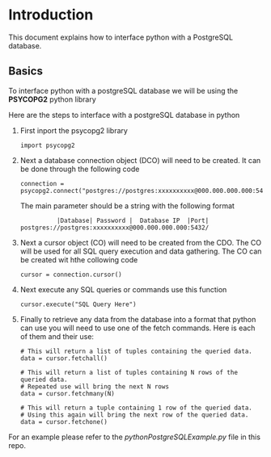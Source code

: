 # Introduction

This document explains how to interface python with a PostgreSQL database. 

## Basics

To interface python with a postgreSQL database we will be using the **PSYCOPG2** python library

Here are the steps to interface with a postgreSQL database in python

1. First inport the psycopg2 library
    ```
    import psycopg2
    ```
2. Next a database connection object (DCO) will need to be created. It can be done through the following code
   ```
   connection = psycopg2.connect("postgres://postgres:xxxxxxxxxx@000.000.000.000:5432/")
   ```
   The main parameter should be a string with the following format

   ```
             |Database| Password |  Database IP  |Port|
   postgres://postgres:xxxxxxxxxx@000.000.000.000:5432/
   ```
3. Next a cursor object (CO) will need to be created from the CDO. The CO will be used for all SQL query execution and data gathering. The CO can be created wit hthe collowing code
   ```
   cursor = connection.cursor()
   ```
4. Next execute any SQL queries or commands use this function
   ```
   cursor.execute("SQL Query Here")
   ```
5. Finally to retrieve any data from the database into a format that python can use you will need to use one of the fetch commands. Here is each of them and their use:
   ```
   # This will return a list of tuples containing the queried data.
   data = cursor.fetchall()

   # This will return a list of tuples containing N rows of the queried data. 
   # Repeated use will bring the next N rows
   data = cursor.fetchmany(N)

   # This will return a tuple containing 1 row of the queried data. 
   # Using this again will bring the next row of the queried data.
   data = cursor.fetchone()
   ```

For an example please refer to the *pythonPostgreSQLExample.py* file in this repo.

